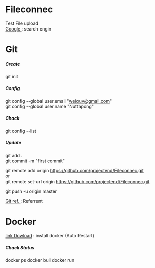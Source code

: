 # Fileconnec
Test File upload <br>
[Google ](https://www.google.com)  : search engin

# Git
##### Create <br>
git init <br>
##### Config <br>
git config --global user.email "weiouv@gmail.com" <br>
git config --global user.name "Nuttapong" <br>
##### Chack <br>
git config --list <br>
##### Update <br>
git add .  <br>
git commit -m "first commit" <br>

git remote add origin https://github.com/projectend/Fileconnec.git <br>
or <br>
git remote set-url origin https://github.com/projectend/Fileconnec.git <br>

git push -u origin master <br>

[Git ref. ](https://stackpython.medium.com/%E0%B8%97%E0%B8%B3%E0%B8%84%E0%B8%A7%E0%B8%B2%E0%B8%A1%E0%B8%A3%E0%B8%B9%E0%B9%89%E0%B8%88%E0%B8%B1%E0%B8%81-git-github-%E0%B8%9E%E0%B8%A3%E0%B9%89%E0%B8%AD%E0%B8%A1%E0%B8%81%E0%B8%B2%E0%B8%A3%E0%B9%83%E0%B8%8A%E0%B9%89%E0%B8%87%E0%B8%B2%E0%B8%99%E0%B8%A3%E0%B9%88%E0%B8%A7%E0%B8%A1%E0%B8%81%E0%B8%B1%E0%B8%9A-vs-code-%E0%B9%80%E0%B8%9A%E0%B8%B7%E0%B9%89%E0%B8%AD%E0%B8%87%E0%B8%95%E0%B9%89%E0%B8%99-f848f41a39e9)  : Referrent

# Docker
[link Dowload](https://desktop.docker.com/win/stable/amd64/Docker%20Desktop%20Installer.exe) : install docker (Auto Restart)
##### Chack Status
docker ps
docker buil
docker run


